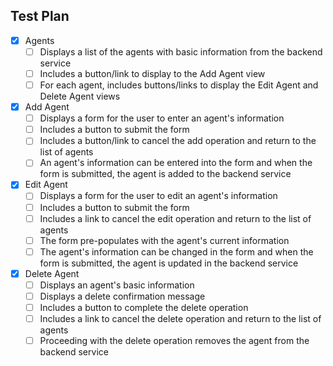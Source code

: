 ## Test Plan

* [X] Agents
  * [ ] Displays a list of the agents with basic information from the backend service
  * [ ] Includes a button/link to display to the Add Agent view
  * [ ] For each agent, includes buttons/links to display the Edit Agent and Delete Agent views
* [X] Add Agent
  * [ ] Displays a form for the user to enter an agent's information
  * [ ] Includes a button to submit the form
  * [ ] Includes a button/link to cancel the add operation and return to the list of agents
  * [ ] An agent's information can be entered into the form and when the form is submitted, the agent is added to the backend service
* [X] Edit Agent
  * [ ] Displays a form for the user to edit an agent's information
  * [ ] Includes a button to submit the form
  * [ ] Includes a link to cancel the edit operation and return to the list of agents
  * [ ] The form pre-populates with the agent's current information
  * [ ] The agent's information can be changed in the form and when the form is submitted, the agent is updated in the backend service
* [X] Delete Agent
  * [ ] Displays an agent's basic information
  * [ ] Displays a delete confirmation message
  * [ ] Includes a button to complete the delete operation
  * [ ] Includes a link to cancel the delete operation and return to the list of agents
  * [ ] Proceeding with the delete operation removes the agent from the backend service
